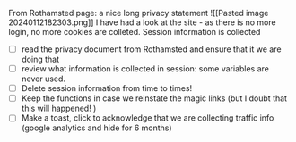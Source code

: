 From Rothamsted page: a nice long privacy statement
![[Pasted image 20240112182303.png]]
I have had a look at the site - as there is no more login, no more cookies are colleted. Session information is collected 

- [ ] read the privacy document from Rothamsted and ensure that it we are doing that
- [ ] review what information is collected in session: some variables are never used. 
- [ ] Delete session information from time to times! 
- [ ] Keep the functions in case we reinstate the magic links (but I doubt that this will happened! )
- [ ] Make a toast, click to acknowledge that we are collecting traffic info (google analytics and hide for 6 months)